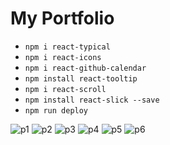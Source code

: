 # My Portfolio

- `npm i react-typical`
- `npm i react-icons`
- `npm i react-github-calendar`
- `npm install react-tooltip`
- `npm i react-scroll`
- `npm install react-slick --save`
- `npm run deploy`



![p1](https://github.com/user-attachments/assets/5c767d94-4915-4483-b0a7-6894fea2bcef)
![p2](https://github.com/user-attachments/assets/3957b614-3634-4562-8fcd-44ea6d55147d)
![p3](https://github.com/user-attachments/assets/da4116e0-4543-4d52-9bb7-d0ea89154e8c)
![p4](https://github.com/user-attachments/assets/3a20aee5-5983-46e9-9f70-579964f0927c)
![p5](https://github.com/user-attachments/assets/b40ed28e-28ba-4d90-91b7-ddd2fbb84bd9)
![p6](https://github.com/user-attachments/assets/c97af5a0-65dd-4fad-a549-0d22051721c1)


